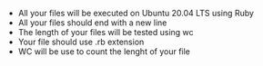 <ul>
    <li>All your files will be executed on Ubuntu 20.04 LTS using Ruby</li>
    <li>All your files should end with a new line</li>
    <li>The length of your files will be tested using wc</li>
    <li>Your file should use .rb extension </li>
    <li>WC will be use to count the lenght of your file </li>
</ul>
